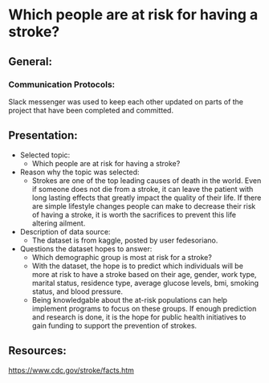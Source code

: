# Which people are at risk for having a stroke?

## General:
### Communication Protocols:
Slack messenger was used to keep each other updated on parts of the project that have been completed and committed.

## Presentation:
* Selected topic:
   * Which people are at risk for having a stroke?
* Reason why the topic was selected:
    * Strokes are one of the top leading causes of death in the world. Even if someone does not die from a stroke, it can leave the patient with long lasting effects that greatly impact the quality of their life. If there are simple lifestyle changes people can make to decrease their risk of having a stroke, it is worth the sacrifices to prevent this life altering ailment.  
* Description of data source:
    * The dataset is from kaggle, posted by user fedesoriano.
* Questions the dataset hopes to answer:
    * Which demographic group is most at risk for a stroke?
    * With the dataset, the hope is to predict which individuals will be more at risk to have a stroke based on their age, gender, work type, marital status, residence type, average glucose levels, bmi, smoking status, and blood pressure. 
    * Being knowledgable about the at-risk populations can help implement programs to focus on these groups. If enough prediction and research is done, it is the hope for public health initiatives to gain funding to support the prevention of strokes. 

## Resources:
https://www.cdc.gov/stroke/facts.htm
